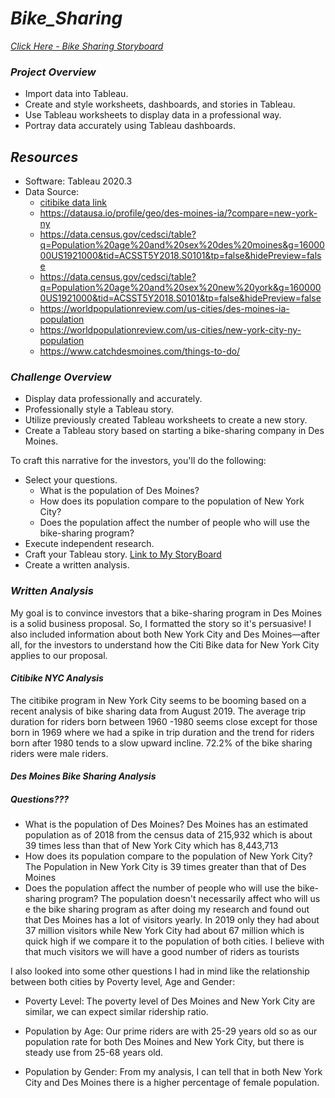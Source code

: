 # ***Bike_Sharing***

*[Click Here - Bike Sharing Storyboard]()*

### ***Project Overview***

  * Import data into Tableau.
  * Create and style worksheets, dashboards, and stories in Tableau.
  * Use Tableau worksheets to display data in a professional way.
  * Portray data accurately using Tableau dashboards.

## ***Resources***

  * Software: Tableau 2020.3
  * Data Source: 
    * [citibike data link](https://s3.amazonaws.com/tripdata/201908-citibike-tripdata.csv.zip)
    * https://datausa.io/profile/geo/des-moines-ia/?compare=new-york-ny 
    * https://data.census.gov/cedsci/table?q=Population%20age%20and%20sex%20des%20moines&g=1600000US1921000&tid=ACSST5Y2018.S0101&tp=false&hidePreview=false
    * https://data.census.gov/cedsci/table?q=Population%20age%20and%20sex%20new%20york&g=1600000US1921000&tid=ACSST5Y2018.S0101&tp=false&hidePreview=false
    * https://worldpopulationreview.com/us-cities/des-moines-ia-population
    * https://worldpopulationreview.com/us-cities/new-york-city-ny-population
    * https://www.catchdesmoines.com/things-to-do/

### ***Challenge Overview***

  * Display data professionally and accurately.
  * Professionally style a Tableau story.
  * Utilize previously created Tableau worksheets to create a new story.
  * Create a Tableau story based on starting a bike-sharing company in Des Moines.
  
  To craft this narrative for the investors, you'll do the following:

  * Select your questions. 
    * What is the population of Des Moines? 
    * How does its population compare to the population of New York City? 
    * Does the population affect the number of people who will use the bike-sharing program?
  * Execute independent research.
  * Craft your Tableau story.
      [Link to My StoryBoard]()
  * Create a written analysis. 

### ***Written Analysis***
My goal is to convince investors that a bike-sharing program in Des Moines is a solid business proposal. So, I formatted the story so it's persuasive! I also included information about both New York City and Des Moines—after all, for the investors to understand how the Citi Bike data for New York City applies to our proposal.

#### ***Citibike NYC Analysis***
The citibike program in New York City seems to be booming based on a recent analysis of bike sharing data from August 2019. The average trip duration for riders born between 1960 -1980 seems close except for those born in 1969 where we had a spike in trip duration and the trend for riders born after 1980 tends to a slow upward incline. 72.2% of the bike sharing riders were male riders.

#### ***Des Moines Bike Sharing Analysis***
##### ***Questions???***
  * What is the population of Des Moines? 
  Des Moines has an estimated population as of 2018 from the census data of 215,932 which is about 39 times less than that of New York City which has 8,443,713 
  * How does its population compare to the population of New York City? 
    The Population in New York City is 39 times greater than that of Des Moines
  * Does the population affect the number of people who will use the bike-sharing program?
  The population doesn't necessarily affect who will us e the bike sharing program as after doing my research and found out that Des Moines has a lot of visitors yearly. In 2019 only they had about 37 million visitors while New York City had about 67 million which is quick high if we compare it to the population of both cities. I believe with that much visitors we will have a good number of riders as tourists
  
I also looked into some other questions I had in mind like the relationship between both cities by Poverty level, Age and Gender:
  
  * Poverty Level: The poverty level of Des Moines and New York City are similar, we can expect similar ridership ratio.
  
  * Population by Age: Our prime riders are with 25-29 years old so as our population rate for both Des Moines and New York City, but there is steady use from 25-68 years old.
  * Population by Gender: From my analysis, I can tell that in both New York City and Des Moines there is a higher percentage of female population.
